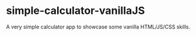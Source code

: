 # simple-calculator-vanillaJS
A very simple calculator app to showcase some vanilla HTML/JS/CSS skills.
